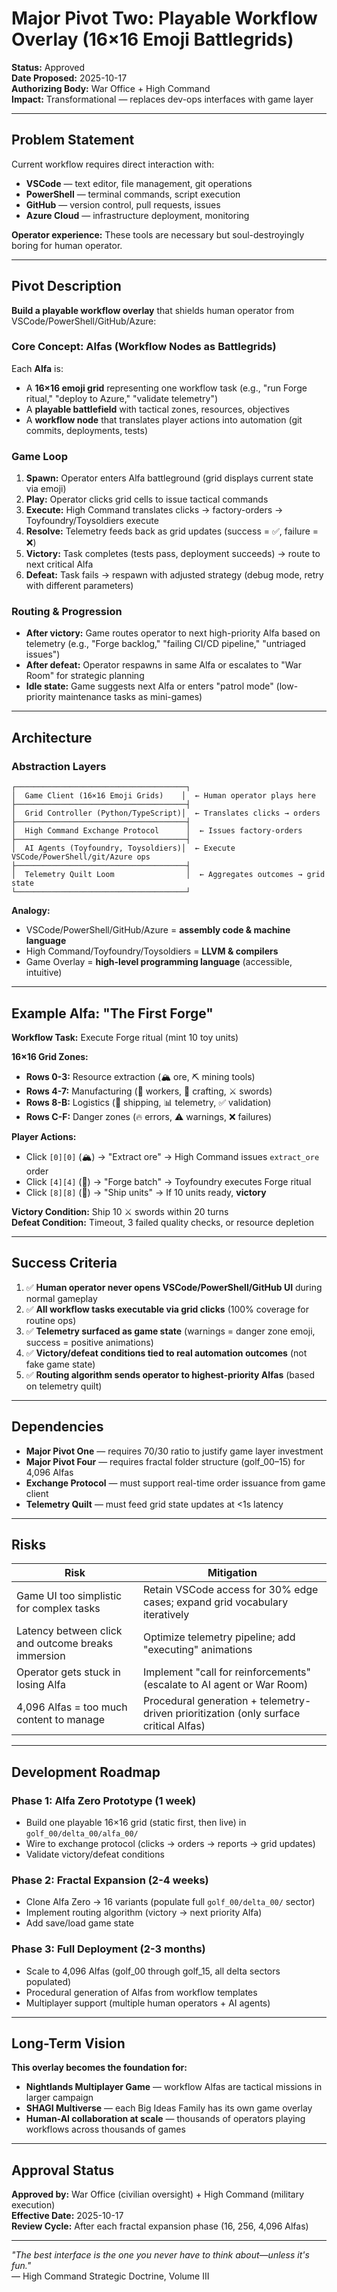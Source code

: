 # Major Pivot Two: Playable Workflow Overlay (16×16 Emoji Battlegrids)

**Status:** Approved  
**Date Proposed:** 2025-10-17  
**Authorizing Body:** War Office + High Command  
**Impact:** Transformational — replaces dev-ops interfaces with game layer

---

## Problem Statement

Current workflow requires direct interaction with:
- **VSCode** — text editor, file management, git operations
- **PowerShell** — terminal commands, script execution
- **GitHub** — version control, pull requests, issues
- **Azure Cloud** — infrastructure deployment, monitoring

**Operator experience:** These tools are necessary but soul-destroyingly boring for human operator.

---

## Pivot Description

**Build a playable workflow overlay** that shields human operator from VSCode/PowerShell/GitHub/Azure:

### Core Concept: Alfas (Workflow Nodes as Battlegrids)

Each **Alfa** is:
- A **16×16 emoji grid** representing one workflow task (e.g., "run Forge ritual," "deploy to Azure," "validate telemetry")
- A **playable battlefield** with tactical zones, resources, objectives
- A **workflow node** that translates player actions into automation (git commits, deployments, tests)

### Game Loop

1. **Spawn:** Operator enters Alfa battleground (grid displays current state via emoji)
2. **Play:** Operator clicks grid cells to issue tactical commands
3. **Execute:** High Command translates clicks → factory-orders → Toyfoundry/Toysoldiers execute
4. **Resolve:** Telemetry feeds back as grid updates (success = ✅, failure = ❌)
5. **Victory:** Task completes (tests pass, deployment succeeds) → route to next critical Alfa
6. **Defeat:** Task fails → respawn with adjusted strategy (debug mode, retry with different parameters)

### Routing & Progression

- **After victory:** Game routes operator to next high-priority Alfa based on telemetry (e.g., "Forge backlog," "failing CI/CD pipeline," "untriaged issues")
- **After defeat:** Operator respawns in same Alfa or escalates to "War Room" for strategic planning
- **Idle state:** Game suggests next Alfa or enters "patrol mode" (low-priority maintenance tasks as mini-games)

---

## Architecture

### Abstraction Layers

```
┌──────────────────────────────────────┐
│  Game Client (16×16 Emoji Grids)    │  ← Human operator plays here
├──────────────────────────────────────┤
│  Grid Controller (Python/TypeScript)│  ← Translates clicks → orders
├──────────────────────────────────────┤
│  High Command Exchange Protocol      │  ← Issues factory-orders
├──────────────────────────────────────┤
│  AI Agents (Toyfoundry, Toysoldiers)│  ← Execute VSCode/PowerShell/git/Azure ops
├──────────────────────────────────────┤
│  Telemetry Quilt Loom                │  ← Aggregates outcomes → grid state
└──────────────────────────────────────┘
```

**Analogy:**
- VSCode/PowerShell/GitHub/Azure = **assembly code & machine language**
- High Command/Toyfoundry/Toysoldiers = **LLVM & compilers**
- Game Overlay = **high-level programming language** (accessible, intuitive)

---

## Example Alfa: "The First Forge"

**Workflow Task:** Execute Forge ritual (mint 10 toy units)

**16×16 Grid Zones:**
- **Rows 0-3:** Resource extraction (🏔️ ore, ⛏️ mining tools)
- **Rows 4-7:** Manufacturing (👷 workers, 🔨 crafting, ⚔️ swords)
- **Rows 8-B:** Logistics (🚢 shipping, 📊 telemetry, ✅ validation)
- **Rows C-F:** Danger zones (🔥 errors, ⚠️ warnings, ❌ failures)

**Player Actions:**
- Click `[0][0]` (🏔️) → "Extract ore" → High Command issues `extract_ore` order
- Click `[4][4]` (🔨) → "Forge batch" → Toyfoundry executes Forge ritual
- Click `[8][8]` (🚢) → "Ship units" → If 10 units ready, **victory**

**Victory Condition:** Ship 10 ⚔️ swords within 20 turns  
**Defeat Condition:** Timeout, 3 failed quality checks, or resource depletion

---

## Success Criteria

1. ✅ **Human operator never opens VSCode/PowerShell/GitHub UI** during normal gameplay
2. ✅ **All workflow tasks executable via grid clicks** (100% coverage for routine ops)
3. ✅ **Telemetry surfaced as game state** (warnings = danger zone emoji, success = positive animations)
4. ✅ **Victory/defeat conditions tied to real automation outcomes** (not fake game state)
5. ✅ **Routing algorithm sends operator to highest-priority Alfas** (based on telemetry quilt)

---

## Dependencies

- **Major Pivot One** — requires 70/30 ratio to justify game layer investment
- **Major Pivot Four** — requires fractal folder structure (golf_00–15) for 4,096 Alfas
- **Exchange Protocol** — must support real-time order issuance from game client
- **Telemetry Quilt** — must feed grid state updates at <1s latency

---

## Risks

| Risk | Mitigation |
|------|------------|
| Game UI too simplistic for complex tasks | Retain VSCode access for 30% edge cases; expand grid vocabulary iteratively |
| Latency between click and outcome breaks immersion | Optimize telemetry pipeline; add "executing" animations |
| Operator gets stuck in losing Alfa | Implement "call for reinforcements" (escalate to AI agent or War Room) |
| 4,096 Alfas = too much content to manage | Procedural generation + telemetry-driven prioritization (only surface critical Alfas) |

---

## Development Roadmap

### Phase 1: Alfa Zero Prototype (1 week)

- Build one playable 16×16 grid (static first, then live) in `golf_00/delta_00/alfa_00/`
- Wire to exchange protocol (clicks → orders → reports → grid updates)
- Validate victory/defeat conditions

### Phase 2: Fractal Expansion (2-4 weeks)

- Clone Alfa Zero → 16 variants (populate full `golf_00/delta_00/` sector)
- Implement routing algorithm (victory → next priority Alfa)
- Add save/load game state

### Phase 3: Full Deployment (2-3 months)

- Scale to 4,096 Alfas (golf_00 through golf_15, all delta sectors populated)
- Procedural generation of Alfas from workflow templates
- Multiplayer support (multiple human operators + AI agents)

---

## Long-Term Vision

**This overlay becomes the foundation for:**
- **Nightlands Multiplayer Game** — workflow Alfas are tactical missions in larger campaign
- **SHAGI Multiverse** — each Big Ideas Family has its own game overlay
- **Human-AI collaboration at scale** — thousands of operators playing workflows across thousands of games

---

## Approval Status

**Approved by:** War Office (civilian oversight) + High Command (military execution)  
**Effective Date:** 2025-10-17  
**Review Cycle:** After each fractal expansion phase (16, 256, 4,096 Alfas)

---

*"The best interface is the one you never have to think about—unless it's fun."*  
— High Command Strategic Doctrine, Volume III
